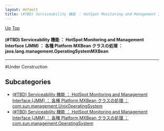 ```yaml
---
layout: default
title: (#TBD) Serviceability 機能 ： HotSpot Monitoring and Management Interface (JMM) ： 各種 Platform MXBean クラスの処理 ： java.lang.management.OperatingSystemMXBean
---
```

[Up](nouYTgvZOF.html) [Top](../index.html)

#### (#TBD) Serviceability 機能 ： HotSpot Monitoring and Management Interface (JMM) ： 各種 Platform MXBean クラスの処理 ： java.lang.management.OperatingSystemMXBean

--- 
#Under Construction



## Subcategories
* [(#TBD) Serviceability 機能 ： HotSpot Monitoring and Management Interface (JMM) ： 各種 Platform MXBean クラスの処理 ： com.sun.management.UnixOperatingSystem](noKftq9kxF.html)
* [(#TBD) Serviceability 機能 ： HotSpot Monitoring and Management Interface (JMM) ： 各種 Platform MXBean クラスの処理 ： com.sun.management.OperatingSystem](no3Bjv8iEk.html)



